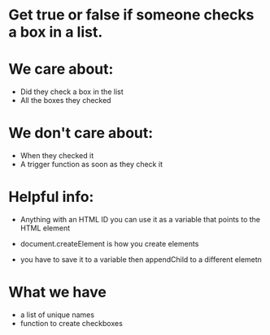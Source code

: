 # Get true or false if someone checks a box in a list.

# We care about:
- Did they check a box in the list
- All the boxes they checked

# We don't care about:
- When they checked it
- A trigger function as soon as they check it

# Helpful info:
- Anything with an HTML ID you can use it as a variable that points to the HTML element

- document.createElement is how you create elements

- you have to save it to a variable then appendChild to a different elemetn

# What we have
- a list of unique names
- function to create checkboxes